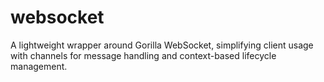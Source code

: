 # websocket
A lightweight wrapper around Gorilla WebSocket, simplifying client usage with channels for message handling and context-based lifecycle management.
